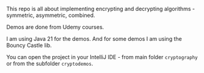 This repo is all about implementing encrypting and decrypting algorithms - symmetric, asymmetric, combined.

Demos are done from Udemy courses.

I am using Java 21 for the demos. And for some demos I am using the Bouncy Castle lib.

You can open the project in your IntelliJ IDE - from main folder `cryptography` or from the subfolder `cryptodemos`.

